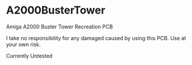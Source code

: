 # A2000BusterTower
 Amiga A2000 Buster Tower Recreation PCB
 
 I take no responsibility for any damaged caused by using this PCB. Use at your own risk.
 
 Currently Untested